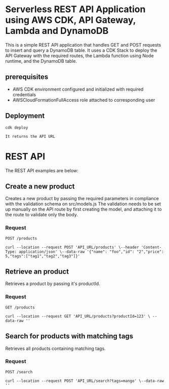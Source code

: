 # Serverless REST API Application using AWS CDK, API Gateway, Lambda and DynamoDB

This is a simple REST API application that handles GET and POST requests to
insert and query a DynamoDB table. It uses a CDK Stack to deploy the
API Gateway with the required routes, the Lambda function using Node runtime,
and the DynamoDB table.

## prerequisites

  * AWS CDK environment configured and initialized with required credentials
  * AWSCloudFormationFullAccess role attached to corresponding user

## Deployment

    cdk deploy

    It returns the API URL

# REST API

The REST API examples are below:

## Create a new product

Creates a new product by passing the required parameters in
compliance with the validation schema on src/models.js
The validation needs to be set up manually on the API route
by first creating the model, and attaching it to the route to validate only the body.

### Request

`POST /products`

    curl --location --request POST 'API_URL/products' \--header 'Content-Type: application/json' \--data-raw '{"name": "foo","id": "2","price": 5,"tags":["tag1","tag2","tag3"]}'


## Retrieve an product

Retrieves a product by passing it's productId.

### Request

`GET /products`

    curl --location --request GET 'API_URL/products?productId=123' \ --data-raw ''

## Search for products with matching tags

Retrieves all products containing matching tags.

### Request

`POST /search`

    curl --location --request POST 'API_URL/search?tags=mango' \--data-raw ''
